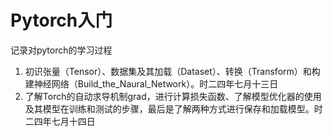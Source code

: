 # Pytorch入门
记录对pytorch的学习过程
1. 初识张量（Tensor）、数据集及其加载（Dataset）、转换（Transform）和构建神经网络（Build_the_Naural_Network）。时二四年七月十三日
2. 了解Torch的自动求导机制grad，进行计算损失函数、了解模型优化器的使用及其模型在训练和测试的步骤，最后是了解两种方式进行保存和加载模型。时二四年七月十四日
